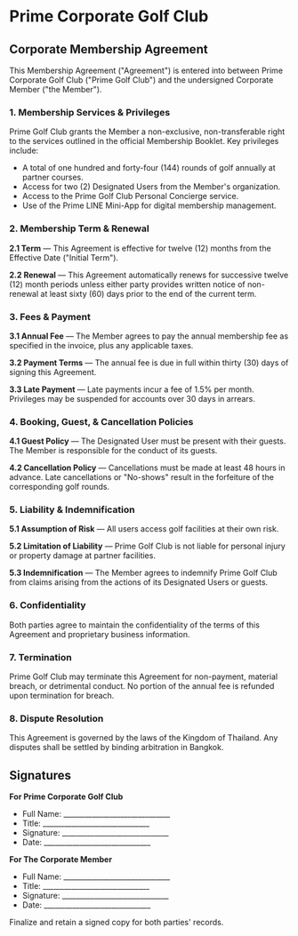 # Prime Corporate Golf Club

## Corporate Membership Agreement

This Membership Agreement ("Agreement") is entered into between Prime Corporate Golf Club ("Prime Golf Club") and the undersigned Corporate Member ("the Member").

### 1. Membership Services & Privileges

Prime Golf Club grants the Member a non-exclusive, non-transferable right to the services outlined in the official Membership Booklet. Key privileges include:

- A total of one hundred and forty-four (144) rounds of golf annually at partner courses.
- Access for two (2) Designated Users from the Member's organization.
- Access to the Prime Golf Club Personal Concierge service.
- Use of the Prime LINE Mini-App for digital membership management.

### 2. Membership Term & Renewal

**2.1 Term** — This Agreement is effective for twelve (12) months from the Effective Date ("Initial Term").

**2.2 Renewal** — This Agreement automatically renews for successive twelve (12) month periods unless either party provides written notice of non-renewal at least sixty (60) days prior to the end of the current term.

### 3. Fees & Payment

**3.1 Annual Fee** — The Member agrees to pay the annual membership fee as specified in the invoice, plus any applicable taxes.

**3.2 Payment Terms** — The annual fee is due in full within thirty (30) days of signing this Agreement.

**3.3 Late Payment** — Late payments incur a fee of 1.5% per month. Privileges may be suspended for accounts over 30 days in arrears.

### 4. Booking, Guest, & Cancellation Policies

**4.1 Guest Policy** — The Designated User must be present with their guests. The Member is responsible for the conduct of its guests.

**4.2 Cancellation Policy** — Cancellations must be made at least 48 hours in advance. Late cancellations or "No-shows" result in the forfeiture of the corresponding golf rounds.

### 5. Liability & Indemnification

**5.1 Assumption of Risk** — All users access golf facilities at their own risk.

**5.2 Limitation of Liability** — Prime Golf Club is not liable for personal injury or property damage at partner facilities.

**5.3 Indemnification** — The Member agrees to indemnify Prime Golf Club from claims arising from the actions of its Designated Users or guests.

### 6. Confidentiality

Both parties agree to maintain the confidentiality of the terms of this Agreement and proprietary business information.

### 7. Termination

Prime Golf Club may terminate this Agreement for non-payment, material breach, or detrimental conduct. No portion of the annual fee is refunded upon termination for breach.

### 8. Dispute Resolution

This Agreement is governed by the laws of the Kingdom of Thailand. Any disputes shall be settled by binding arbitration in Bangkok.

## Signatures

**For Prime Corporate Golf Club**

- Full Name: ______________________________
- Title: ______________________________
- Signature: ______________________________
- Date: ______________________________

**For The Corporate Member**

- Full Name: ______________________________
- Title: ______________________________
- Signature: ______________________________
- Date: ______________________________

Finalize and retain a signed copy for both parties' records.
